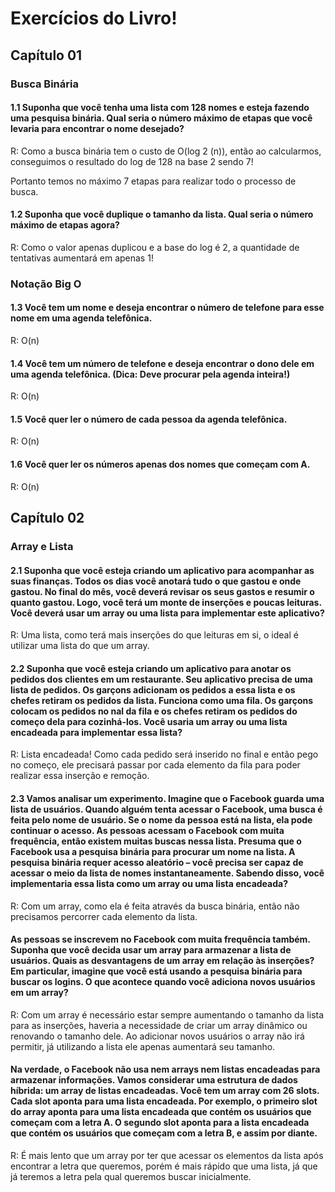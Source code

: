 # Exercícios do Livro!

## Capítulo 01
### Busca Binária

#### 1.1 Suponha que você tenha uma lista com 128 nomes e esteja fazendo uma pesquisa binária. Qual seria o número máximo de etapas que você levaria para encontrar o nome desejado?

R: Como a busca binária tem o custo de O(log 2 (n)), então ao calcularmos, conseguimos o resultado do log de 128 na base 2 sendo 7!

Portanto temos no máximo 7 etapas para realizar todo o processo de busca.

#### 1.2 Suponha que você duplique o tamanho da lista. Qual seria o número máximo de etapas agora?

R: Como o valor apenas duplicou e a base do log é 2, a quantidade de tentativas aumentará em apenas 1!

### Notação Big O

#### 1.3 Você tem um nome e deseja encontrar o número de telefone para esse nome em uma agenda telefônica.

R: O(n)

#### 1.4 Você tem um número de telefone e deseja encontrar o dono dele em uma agenda telefônica. (Dica: Deve procurar pela agenda inteira!)

R: O(n)

#### 1.5 Você quer ler o número de cada pessoa da agenda telefônica.
 
R: O(n)

#### 1.6 Você quer ler os números apenas dos nomes que começam com A.

R: O(n)

## Capítulo 02
### Array e Lista

#### 2.1 Suponha que você esteja criando um aplicativo para acompanhar as suas finanças. Todos os dias você anotará tudo o que gastou e onde gastou. No final do mês, você deverá revisar os seus gastos e resumir o quanto gastou. Logo, você terá um monte de inserções e poucas leituras. Você deverá usar um array ou uma lista para implementar este aplicativo?

R: Uma lista, como terá mais inserções do que leituras em si, o ideal é utilizar uma lista do que um array.

#### 2.2 Suponha que você esteja criando um aplicativo para anotar os pedidos dos clientes em um restaurante. Seu aplicativo precisa de uma lista de pedidos. Os garçons adicionam os pedidos a essa lista e os chefes retiram os pedidos da lista. Funciona como uma fila. Os garçons colocam os pedidos no nal da fila e os chefes retiram os pedidos do começo dela para cozinhá-los. Você usaria um array ou uma lista encadeada para implementar essa lista?

R: Lista encadeada! Como cada pedido será inserido no final e então pego no começo, ele precisará passar por cada elemento da fila para poder realizar essa inserção e remoção.

#### 2.3 Vamos analisar um experimento. Imagine que o Facebook guarda uma lista de usuários. Quando alguém tenta acessar o Facebook, uma busca é feita pelo nome de usuário. Se o nome da pessoa está na lista, ela pode continuar o acesso. As pessoas acessam o Facebook com muita frequência, então existem muitas buscas nessa lista. Presuma que o Facebook usa a pesquisa binária para procurar um nome na lista. A pesquisa binária requer acesso aleatório – você precisa ser capaz de acessar o meio da lista de nomes instantaneamente. Sabendo disso, você implementaria essa lista como um array ou uma lista encadeada?

R: Com um array, como ela é feita através da busca binária, então não precisamos percorrer cada elemento da lista.

#### As pessoas se inscrevem no Facebook com muita frequência também. Suponha que você decida usar um array para armazenar a lista de usuários. Quais as desvantagens de um array em relação às inserções? Em particular, imagine que você está usando a pesquisa binária para buscar os logins. O que acontece quando você adiciona novos usuários em um array?

R: Com um array é necessário estar sempre aumentando o tamanho da lista para as inserções, haveria a necessidade de criar um array dinâmico ou renovando o tamanho dele. Ao adicionar novos usuários o array não irá permitir, já utilizando a lista ele apenas aumentará seu tamanho.

#### Na verdade, o Facebook não usa nem arrays nem listas encadeadas para armazenar informações. Vamos considerar uma estrutura de dados híbrida: um array de listas encadeadas. Você tem um array com 26 slots. Cada slot aponta para uma lista encadeada. Por exemplo, o primeiro slot do array aponta para uma lista encadeada que contém os usuários que começam com a letra A. O segundo slot aponta para a lista encadeada que contém os usuários que começam com a letra B, e assim por diante.

R: É mais lento que um array por ter que acessar os elementos da lista após encontrar a letra que queremos, porém é mais rápido que uma lista, já que já teremos a letra pela qual queremos buscar inicialmente.
